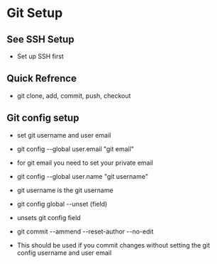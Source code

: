 # Git Setup

## See SSH Setup
- Set up SSH first

## Quick Refrence
- git clone, add, commit, push, checkout

## Git config setup
- set git username and user email
- git config --global user.email "git email"
- for git email you need to set your private email
- git config --global user.name "git username"
- git username is the git username

- git config global --unset (field)
- unsets git config field

- git commit --ammend --reset-author --no-edit
- This should be used if you commit changes without setting the git config username and user email
